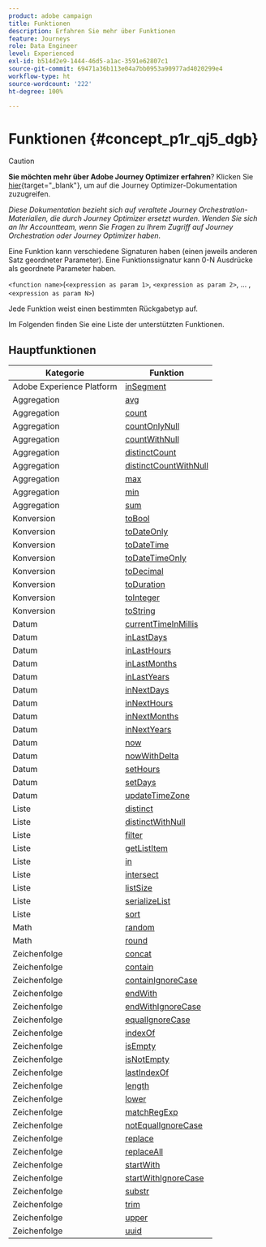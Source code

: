 ```yaml
---
product: adobe campaign
title: Funktionen
description: Erfahren Sie mehr über Funktionen
feature: Journeys
role: Data Engineer
level: Experienced
exl-id: b514d2e9-1444-46d5-a1ac-3591e62807c1
source-git-commit: 69471a36b113e04a7bb0953a90977ad4020299e4
workflow-type: ht
source-wordcount: '222'
ht-degree: 100%

---
```


# Funktionen {#concept_p1r_qj5_dgb}


>[!CAUTION]
>
>**Sie möchten mehr über Adobe Journey Optimizer erfahren**? Klicken Sie [hier](https://experienceleague.adobe.com/de/docs/journey-optimizer/using/ajo-home){target="_blank"}, um auf die Journey Optimizer-Dokumentation zuzugreifen.
>
>
>_Diese Dokumentation bezieht sich auf veraltete Journey Orchestration-Materialien, die durch Journey Optimizer ersetzt wurden. Wenden Sie sich an Ihr Accountteam, wenn Sie Fragen zu Ihrem Zugriff auf Journey Orchestration oder Journey Optimizer haben._


Eine Funktion kann verschiedene Signaturen haben (einen jeweils anderen Satz geordneter Parameter). Eine Funktionssignatur kann 0-N Ausdrücke als geordnete Parameter haben.

`<function name>`(`<expression as param 1>`, `<expression as param 2>`, ... ,`<expression as param N>`)

Jede Funktion weist einen bestimmten Rückgabetyp auf.

Im Folgenden finden Sie eine Liste der unterstützten Funktionen.

## Hauptfunktionen

| Kategorie | Funktion |
|-------------|-----------------------|
| Adobe Experience Platform | [inSegment](../functions/functioninsegment.md) |
| Aggregation | [avg](../functions/functionavg.md) |
| Aggregation | [count](../functions/functioncount.md) |
| Aggregation | [countOnlyNull](../functions/functioncountonlynull.md) |
| Aggregation | [countWithNull](../functions/functioncountwithnull.md) |
| Aggregation | [distinctCount](../functions/functiondistinctcount.md) |
| Aggregation | [distinctCountWithNull](../functions/functiondistinctcountwithnull.md) |
| Aggregation | [max](../functions/functionmax.md) |
| Aggregation | [min](../functions/functionmin.md) |
| Aggregation | [sum](../functions/functionsum.md) |
| Konversion | [toBool](../functions/functiontobool.md) |
| Konversion | [toDateOnly](../functions/functiontodateonly.md) |
| Konversion | [toDateTime](../functions/functiontodatetime.md) |
| Konversion | [toDateTimeOnly](../functions/functiontodatetimeonly.md) |
| Konversion | [toDecimal](../functions/functiontodecimal.md) |
| Konversion | [toDuration](../functions/functiontoduration.md) |
| Konversion | [toInteger](../functions/functiontointeger.md) |
| Konversion | [toString](../functions/functiontostring.md) |
| Datum | [currentTimeInMillis](../functions/functioncurrenttimeinmillis.md) |
| Datum | [inLastDays](../functions/functioninlastdays.md) |
| Datum | [inLastHours](../functions/functioninlasthours.md) |
| Datum | [inLastMonths](../functions/functioninlastmonths.md) |
| Datum | [inLastYears](../functions/functioninlastyears.md) |
| Datum | [inNextDays](../functions/functioninnextdays.md) |
| Datum | [inNextHours](../functions/functioninnexthours.md) |
| Datum | [inNextMonths](../functions/functioninnextmonths.md) |
| Datum | [inNextYears](../functions/functioninnextyears.md) |
| Datum | [now](../functions/functionnow.md) |
| Datum | [nowWithDelta](../functions/functionnowwithdelta.md) |
| Datum | [setHours](../functions/functionsethours.md) |
| Datum | [setDays](../functions/functionsetdays.md) |
| Datum | [updateTimeZone](../functions/functionupdatetimezone.md) |
| Liste | [distinct](../functions/functiondistinct.md) |
| Liste | [distinctWithNull](../functions/functiondistinctwithnull.md) |
| Liste | [filter](../functions/functionfilter.md) |
| Liste | [getListItem](../functions/functiongetlistitem.md) |
| Liste | [in](../functions/functionin.md) |
| Liste | [intersect](../functions/functionintersect.md) |
| Liste | [listSize](../functions/functionlistsize.md) |
| Liste | [serializeList](../functions/functionserializelist.md) |
| Liste | [sort](../functions/functionsort.md) |
| Math | [random](../functions/functionrandom.md) |
| Math | [round](../functions/functionround.md) |
| Zeichenfolge | [concat](../functions/functionconcat.md) |
| Zeichenfolge | [contain](../functions/functioncontain.md) |
| Zeichenfolge | [containIgnoreCase](../functions/functioncontainwithignorecase.md) |
| Zeichenfolge | [endWith](../functions/functionendwith.md) |
| Zeichenfolge | [endWithIgnoreCase](../functions/functionendwithignorecase.md) |
| Zeichenfolge | [equalIgnoreCase](../functions/functionequalignorecase.md) |
| Zeichenfolge | [indexOf](../functions/functionindexof.md) |
| Zeichenfolge | [isEmpty](../functions/functionisempty.md) |
| Zeichenfolge | [isNotEmpty](../functions/functionisnotempty.md) |
| Zeichenfolge | [lastIndexOf](../functions/functionlastindexof.md) |
| Zeichenfolge | [length](../functions/functionlength.md) |
| Zeichenfolge | [lower](../functions/functionlower.md) |
| Zeichenfolge | [matchRegExp](../functions/functionmatchregexp.md) |
| Zeichenfolge | [notEqualIgnoreCase](../functions/functionnotequalignorecase.md) |
| Zeichenfolge | [replace](../functions/functionreplace.md) |
| Zeichenfolge | [replaceAll](../functions/functionreplaceall.md) |
| Zeichenfolge | [startWith](../functions/functionstartwith.md) |
| Zeichenfolge | [startWithIgnoreCase](../functions/functionstartwithignorecase.md) |
| Zeichenfolge | [substr](../functions/functionsubstr.md) |
| Zeichenfolge | [trim](../functions/functiontrim.md) |
| Zeichenfolge | [upper](../functions/functionupper.md) |
| Zeichenfolge | [uuid](../functions/functionuuid.md) |
